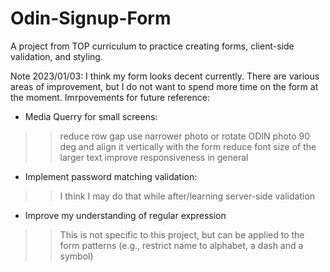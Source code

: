 # Odin-Signup-Form
A project from TOP curriculum to practice creating forms, client-side validation, and styling.

Note 2023/01/03:
I think my form looks decent currently. There are various areas of improvement, but I do not want to spend more time on the form at the moment. 
Imrpovements for future reference:
- Media Querry for small screens:
>> reduce row gap
>> use narrower photo or rotate ODIN photo 90 deg and align it vertically with the form
>> reduce font size of the larger text
>> improve responsiveness in general 

- Implement password matching validation: 
>> I think I may do that while after/learning server-side validation

- Improve my understanding of regular expression 
>> This is not specific to this project, but can be applied to the form patterns (e.g., restrict name to alphabet, a dash and a symbol)
